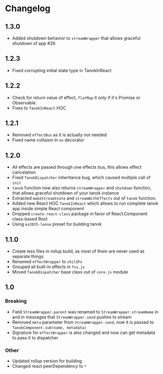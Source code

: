 # Changelog

## 1.3.0
* Added shutdown behavior to `streamWrapper` that allows graceful shutdown of app #26

## 1.2.3
* Fixed corrupting initial state type in TanokInReact

## 1.2.2
* Check for return value of effect, `flatMap` it only if it's Promise or Observable.
* Fixes to `TanokInReact` HOC

## 1.2.1
* Removed `effectBus` as it is actually not needed
* Fixed name collision in `on` decorator

## 1.2.0

* All effects are passed through one effects bus, this allows effect cancelation
* Fixed `TanokDispatcher` inheritance bug, which caused multiple call of `init`
* `tanok` function now also returns `streamWrapper` and `shutdown` function, that allows graceful shutdown of your tanok instance
* Extracted `makeStreamState` and `streamWithEffects` out of `tanok` function.
* Added new React HOC `TanokInReact` which allows to run complete tanok app inside simple React component
* Dropped `create-react-class` package in favor of React.Component class-based Root
* Using `es2015-loose` preset for building tanok


## 1.1.0

* Create less files in rollup build, as most of them are never used as separate things
* Renamed `effectWrapper` to `childFx`
* Grouped all built-in effects in `fxs.js`
* Moved `TanokDispatcher` base class out of `core.js` module


## 1.0

### Breaking
*  Field `StreamWrapper.parent` was renamed to `StreamWrapper.streamName` in  and in messages that `StreamWrapper.send` pushes to stream
* Removed `meta` parameter from `StreamWrapper.send`, now it is passed to `TanokComponent.sub(name, metadata)`
* Signature for `effectWrapper` is also changed and now can get metadata to pass it to dispatcher

### Other
* Updated rollup version for building
* Changed react peerDependency to `*`
